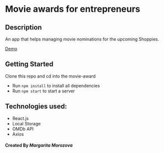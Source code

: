 # Movie awards for entrepreneurs

## Description

An app that helps managing movie nominations for the upcoming Shoppies.

[Demo](https://shoppies-award.netlify.app/)

## Getting Started

Clone this repo and cd into the movie-award

- Run `npm install` to install all dependencies
- Run `npm start` to start a server

## Technologies used:

- React.js
- Local Storage
- OMDb API
- Axios

#### Created By _**Margarita Morozova**_
